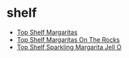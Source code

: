 # shelf

 * [Top Shelf Margaritas](index/t/top-shelf-margaritas-200830.json)
 * [Top Shelf Margaritas On The Rocks](index/t/top-shelf-margaritas-on-the-rocks.json)
 * [Top Shelf Sparkling Margarita Jell O](index/t/top-shelf-sparkling-margarita-jell-o.json)
